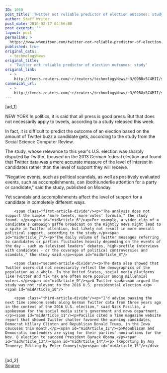 ```yaml
---
ID: 1060
post_title: 'Twitter not reliable predictor of election outcomes: study'
author: Staff Writer
post_date: 2016-02-17 04:56:08
post_excerpt: ""
layout: post
permalink: >
  https://www.whenitson.com/twitter-not-reliable-predictor-of-election-outcomes-study/
published: true
original_cats:
  - technologyNews
original_title:
  - 'Twitter not reliable predictor of election outcomes: study'
original_link:
  - >
    http://feeds.reuters.com/~r/reuters/technologyNews/~3/G9B8xSC4MII/story01.htm
canonical_url:
  - >
    http://feeds.reuters.com/~r/reuters/technologyNews/~3/G9B8xSC4MII/story01.htm
---
```

 [ad_1]
<br><div id="articleText">
<span id="midArticle_start"/>

<span id="midArticle_0"/><span class="focusParagraph" readability="5"><p><span class="articleLocation">NEW YORK</span> In politics, it is said that all press is good press. But that does not necessarily apply to tweets, according to a study released this week.</p></span><span id="midArticle_1"/><p>In fact, it is difficult to predict the outcome of an election based on the amount of Twitter buzz a candidate gets, according to the study from the Social Science Computer Review.</p><span id="midArticle_2"/><p>The study, whose relevance to this year's U.S. election was sharply disputed by Twitter, focused on the 2013 German federal election and found that Twitter data was a more accurate measure of the level of interest in candidates rather than the level of support they will receive.</p><span id="midArticle_3"/><p>"Negative events, such as political scandals, as well as positively evaluated events, such as accomplishments, can (both)underlie attention for a party or candidate," said the study, published on Monday.</p><span id="midArticle_4"/><p>Yet scandals and accomplishments affect the level of support for a candidate in completely different ways.</p><span id="midArticle_5"/>
        
        <span class="first-article-divide"/><p>"The analysis does not support the simple 'more tweets, more votes' formula," the study found. </p><span id="midArticle_6"/><p>For example, a video clip of a candidate's campaign gaffe broadcast on the nightly news might lead to a spike in Twitter attention, but likely not result in more overall political support, according to the study.</p><span id="midArticle_7"/><p>"The daily volume of Twitter messages referring to candidates or parties fluctuates heavily depending on the events of the day - such as televised leaders’ debates, high-profile interviews with candidates - or the coverage of political controversies and scandals," the study said.</p><span id="midArticle_8"/>
        
        <span class="second-article-divide"/><p>The data also showed that Twitter users did not necessarily reflect the demographics of the population as a whole. In the United States, social media platforms like Twitter and Yik Yak are often more popular among millennial voters.</p><span id="midArticle_9"/><p>A Twitter spokesman argued the study was not relevant to the 2016 U.S. presidential election.</p><span id="midArticle_10"/>
        
        <span class="third-article-divide"/><p>"I'd advise passing the next time someone sends along German Twitter data from three years ago in the context of the 2016 U.S. election," said Nick Pacilio, a spokesman for the social media site's government and news department.</p><span id="midArticle_11"/><p>Pacilio cited a Time magazine website report that showed Twitter chatter favored the winning candidates, Democrat Hillary Clinton and Republican Donald Trump, in the Iowa caucuses this month.</p><span id="midArticle_12"/><p>Republican and Democratic contenders are vying for their parties' nominations for the Nov. 8 election to succeed President Barack Obama.</p><span id="midArticle_13"/><span id="midArticle_14"/><p> (Reporting by Amy Tennery; Editing by Peter Cooney)</p><span id="midArticle_15"/></div>
<br>[ad_2]
<br><a href="http://feeds.reuters.com/~r/reuters/technologyNews/~3/G9B8xSC4MII/story01.htm">Source </a>